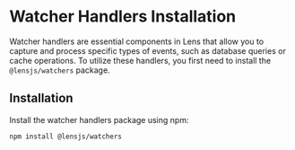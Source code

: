 # Watcher Handlers Installation

Watcher handlers are essential components in Lens that allow you to capture and process specific types of events, such as database queries or cache operations. To utilize these handlers, you first need to install the `@lensjs/watchers` package.

## Installation

Install the watcher handlers package using npm:

```bash
npm install @lensjs/watchers
```
